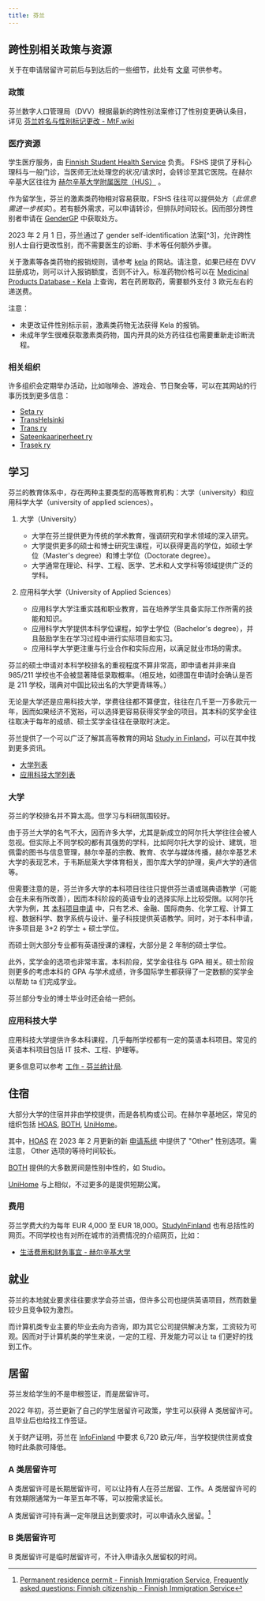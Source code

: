 ```yaml
---
title: 芬兰
---
```


## 跨性别相关政策与资源

关于在申请居留许可前后与到达后的一些细节，此处有 [文章](/zh-hans/posts/starter-package-finland/) 可供参考。

### 政策

芬兰数字人口管理局（DVV）根据最新的跨性别法案修订了性别变更确认条目，详见 [芬兰姓名与性别标记更改 - MtF.wiki](https://mtf.wiki/zh-cn/docs/useful-info/document-updates/finland/)

### 医疗资源

学生医疗服务，由 [Finnish Student Health Service](https://www.yths.fi/en/frontpage/) 负责。 FSHS 提供了牙科心理科与一般门诊，当医师无法处理您的状况/请求时，会转诊至其它医院。在赫尔辛基大区往往为 [赫尔辛基大学附属医院（HUS）](https://www.hus.fi/en) 。

作为留学生，芬兰的激素类药物相对容易获取，FSHS 往往可以提供处方（_此信息需进一步核实_）。若有额外需求，可以申请转诊，但排队时间较长。因而部分跨性别者申请在 [GenderGP](../#gendergp) 中获取处方。

2023 年 2 月 1 日，芬兰通过了 gender self-identification 法案[^3]，允许跨性别人士自行更改性别，而不需要医生的诊断、手术等任何额外步骤。

关于激素等各类药物的报销规则，请参考 [kela](https://www.kela.fi/medicine-expenses) 的网站。请注意，如果已经在 DVV 註册成功，则可以计入报销额度，否则不计入。标准药物价格可以在 [Medicinal Products Database - Kela](https://asiointi.kela.fi/laakekys_app/LaakekysApplication?kieli=en) 上查询，若在药房取药，需要额外支付 3 欧元左右的递送费。

注意：

- 未更改证件性别标示前，激素类药物无法获得 Kela 的报销。
- 未成年学生很难获取激素类药物，国内开具的处方药往往也需要重新走诊断流程。

### 相关组织

许多组织会定期举办活动，比如咖啡会、游戏会、节日聚会等，可以在其网站的行事历找到更多信息：

- [Seta ry](https://seta.fi/)
- [TransHelsinki](https://transhelsinki.fi/)
- [Trans ry](https://transry.fi/)
- [Sateenkaariperheet ry](https://sateenkaariperheet.fi/)
- [Trasek ry](https://trasek.fi/)

## 学习

芬兰的教育体系中，存在两种主要类型的高等教育机构：大学（university）和应用科学大学（university of applied sciences）。

1. 大学（University）

   - 大学在芬兰提供更为传统的学术教育，强调研究和学术领域的深入研究。
   - 大学提供更多的硕士和博士研究生课程，可以获得更高的学位，如硕士学位（Master's degree）和博士学位（Doctorate degree）。
   - 大学通常在理论、科学、工程、医学、艺术和人文学科等领域提供广泛的学科。

2. 应用科学大学（University of Applied Sciences）
   - 应用科学大学注重实践和职业教育，旨在培养学生具备实际工作所需的技能和知识。
   - 应用科学大学提供本科学位课程，如学士学位（Bachelor's degree），并且鼓励学生在学习过程中进行实际项目和实习。
   - 应用科学大学更注重与行业合作和实际应用，以满足就业市场的需求。

芬兰的硕士申请对本科学校排名的重视程度不算非常高，即申请者并非来自 985/211 学校也不会被显著降低录取概率。（相反地，如德国在申请时会确认是否是 211 学校，瑞典对中国比较出名的大学更青睐等。）

无论是大学还是应用科技大学，学费往往都不算便宜，往往在几千至一万多欧元一年，因而如果经济不宽裕，可以选择更容易获得奖学金的项目。其本科的奖学金往往取决于每年的成绩、硕士奖学金往往在录取时决定。

芬兰提供了一个可以广泛了解其高等教育的网站 [Study in Finland](https://www.studyinfinland.fi/)，可以在其中找到更多资讯。

- [大学列表](https://okm.fi/en/universities)
- [应用科技大学列表](https://okm.fi/en/universities-of-applied-sciences)

### 大学

芬兰的学校排名并不算太高。但学习与科研氛围较好。

由于芬兰大学的名气不大，因而许多大学，尤其是新成立的阿尔托大学往往会被人忽视。但实际上不同学校的都有其强势的学科，比如阿尔托大学的设计、建筑，坦佩雷的图书与信息管理，赫尔辛基的宗教、教育、农学与媒体传播，赫尔辛基艺术大学的表现艺术，于韦斯屈莱大学体育相关，图尔库大学的护理，奥卢大学的通信等。

但需要注意的是，芬兰许多大学的本科项目往往只提供芬兰语或瑞典语教学（可能会在未来有所改善），因而本科阶段的英语专业的选择实际上比较受限。以阿尔托大学为例，其 [本科项目申请](https://www.aalto.fi/en/admission-services/applying-to-bachelors-programmes) 中，只有艺术、金融、国际商务、化学工程、计算工程、数据科学、数字系统与设计、量子科技提供英语教学。同时，对于本科申请，许多项目是 3+2 的学士 + 硕士学位。

而硕士则大部分专业都有英语授课的课程，大部分是 2 年制的硕士学位。

此外，奖学金的选项也非常丰富。本科阶段，奖学金往往与 GPA 相关。硕士阶段则更多的考虑本科的 GPA 与学术成绩，许多国际学生都获得了一定数额的奖学金以帮助 ta 们完成学业。

芬兰部分专业的博士毕业时还会给一把剑。

### 应用科技大学

应用科技大学提供许多本科课程，几乎每所学校都有一定的英语本科项目。常见的英语本科项目包括 IT 技术、工程、护理等。

更多信息可以参考 [工作 - 芬兰统计局](https://www.stat.fi/tilasto/tyokay).

## 住宿

大部分大学的住宿并非由学校提供，而是各机构或公司。在赫尔辛基地区，常见的组织包括 [HOAS](https://www.hoas.fi/en/), [BOTH](https://bothxhome.fi/en/), [UniHome](https://unihome.fi/en/home)。

其中，[HOAS](https://www.hoas.fi/en/) 在 2023 年 2 月更新的新 [申请系统](https://application.hoas.fi/) 中提供了 "Other" 性别选项。需注意， Other 选项的等待时间较长。

[BOTH](https://bothxhome.fi/en/) 提供的大多数房间是性别中性的，如 Studio。

[UniHome](https://unihome.fi/en/home) 与上相似，不过更多的是提供短期公寓。

### 费用

芬兰学费大约为每年 EUR 4,000 至 EUR 18,000。[StudyInFinland](https://www.studyinfinland.fi/admissions/fees-and-costs) 也有总括性的网页。不同学校也有对所在城市的消费情况的介绍网页，比如：

- [生活费用和财务事宜 - 赫尔辛基大学](https://www.helsinki.fi/en/admissions-and-education/international-students/student-life-helsinki/cost-living-and-financial-matters)

## 就业

芬兰的本地就业要求往往要求学会芬兰语，但许多公司也提供英语项目，然而数量较少且竞争较为激烈。

而计算机类专业主要的毕业去向为咨询，即为其它公司提供解决方案，工资较为可观。因而对于计算机类的学生来说，一定的工程、开发能力可以让 ta 们更好的找到工作。


## 居留

芬兰发给学生的不是申根签证，而是居留许可。

2022 年初，芬兰更新了自己的学生居留许可政策，学生可以获得 A 类居留许可。且毕业后也给找工作签证。

关于财产证明，芬兰在 [InfoFinland](https://www.infofinland.fi/zh/moving-to-finland/non-eu-citizens/study-in-finland) 中要求 6,720 欧元/年，当学校提供住房或食物时此条款可降低。

### A 类居留许可

A 类居留许可是长期居留许可，可以让持有人在芬兰居留、工作。A 类居留许可的有效期限通常为一年至五年不等，可以按需求延长。

A 类居留许可持有满一定年限且达到要求时，可以申请永久居留。[^1]

### B 类居留许可

B 类居留许可是临时居留许可，不计入申请永久居留权的时间。

[^1]: [Permanent residence permit - Finnish Immigration Service](https://migri.fi/en/permanent-residence-permit), [Frequently asked questions: Finnish citizenship - Finnish Immigration Service](https://migri.fi/en/faq-finnish-citizenship)
